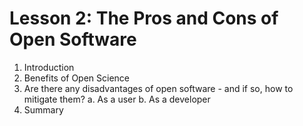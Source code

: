 # Lesson 2: The Pros and Cons of Open Software

1. Introduction
2. Benefits of Open Science
3. Are there any disadvantages of open software - and if so, how to mitigate them?
    a. As a user
    b. As a developer
4. Summary

